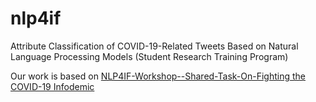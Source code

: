 # nlp4if
Attribute Classification of COVID-19-Related Tweets Based on Natural Language Processing Models (Student Research Training Program)



Our work is based on [NLP4IF-Workshop--Shared-Task-On-Fighting the COVID-19 Infodemic]()